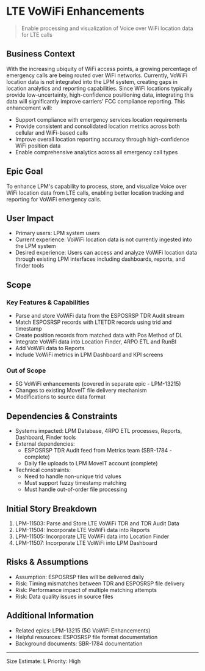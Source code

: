 # LTE VoWiFi Enhancements
> Enable processing and visualization of Voice over WiFi location data for LTE calls

## Business Context
With the increasing ubiquity of WiFi access points, a growing percentage of emergency calls are being routed over WiFi networks. Currently, VoWiFi location data is not integrated into the LPM system, creating gaps in location analytics and reporting capabilities. Since WiFi locations typically provide low-uncertainty, high-confidence positioning data, integrating this data will significantly improve carriers' FCC compliance reporting. This enhancement will:

- Support compliance with emergency services location requirements
- Provide consistent and consolidated location metrics across both cellular and WiFi-based calls
- Improve overall location reporting accuracy through high-confidence WiFi position data
- Enable comprehensive analytics across all emergency call types

## Epic Goal
To enhance LPM's capability to process, store, and visualize Voice over WiFi location data from LTE calls, enabling better location tracking and reporting for VoWiFi emergency calls.

## User Impact
- Primary users: LPM system users
- Current experience: VoWiFi location data is not currently ingested into the LPM system
- Desired experience: Users can access and analyze VoWiFi location data through existing LPM interfaces including dashboards, reports, and finder tools

## Scope
### Key Features & Capabilities
- Parse and store VoWiFi data from the ESPOSRSP TDR Audit stream
- Match ESPOSRSP records with LTETDR records using trid and timestamp
- Create position records from matched data with Pos Method of DL
- Integrate VoWiFi data into Location Finder, 4RPO ETL and RunBI
- Add VoWiFi data to Reports 
- Include VoWiFi metrics in LPM Dashboard and KPI screens

### Out of Scope
- 5G VoWiFi enhancements (covered in separate epic - LPM-13215) 
- Changes to existing MoveIT file delivery mechanism
- Modifications to source data format

## Dependencies & Constraints
- Systems impacted: LPM Database, 4RPO ETL processes, Reports, Dashboard, Finder tools
- External dependencies:
  - ESPOSRSP TDR Audit feed from Metrics team (SBR-1784 - complete)
  - Daily file uploads to LPM MoveIT account (complete)
- Technical constraints:
  - Need to handle non-unique trid values
  - Must support fuzzy timestamp matching
  - Must handle out-of-order file processing

## Initial Story Breakdown
1. LPM-11503: Parse and Store LTE VoWiFi TDR and TDR Audit Data
2. LPM-11504: Incorporate LTE VoWiFi data into Reports
3. LPM-11505: Incorporate LTE VoWiFi data into Location Finder
4. LPM-11507: Incorporate LTE VoWiFi into LPM Dashboard

## Risks & Assumptions
- Assumption: ESPOSRSP files will be delivered daily
- Risk: Timing mismatches between TDR and ESPOSRSP file delivery
- Risk: Performance impact of multiple matching attempts
- Risk: Data quality issues in source files

## Additional Information
- Related epics: LPM-13215 (5G VoWiFi Enhancements)
- Helpful resources: ESPOSRSP file format documentation
- Background documents: SBR-1784 documentation

---
Size Estimate: L
Priority: High